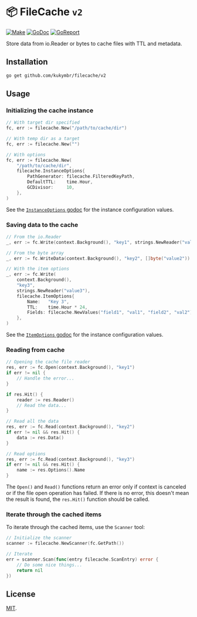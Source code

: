 # 📦 FileCache `v2`

[![Make](https://github.com/kukymbr/filecache/actions/workflows/make.yml/badge.svg)](https://github.com/kukymbr/filecache/actions/workflows/make.yml)
[![GoDoc](https://godoc.org/github.com/kukymbr/filecache/v2?status.svg)](https://godoc.org/github.com/kukymbr/filecache/v2)
[![GoReport](https://goreportcard.com/badge/github.com/kukymbr/filecache/v2)](https://goreportcard.com/report/github.com/kukymbr/filecache/v2)

Store data from io.Reader or bytes to cache files with TTL and metadata.

## Installation

```sh
go get github.com/kukymbr/filecache/v2 
```

## Usage

### Initializing the cache instance

```go
// With target dir specified
fc, err := filecache.New("/path/to/cache/dir")
```

```go
// With temp dir as a target
fc, err := filecache.New("")
```

```go
// With options
fc, err := filecache.New(
    "/path/to/cache/dir",
    filecache.InstanceOptions{
        PathGenerator: filecache.FilteredKeyPath,
        DefaultTTL:    time.Hour,
        GCDivisor:     10,
    },
)
```

See the [`InstanceOptions` godoc](options.go) for the instance configuration values.

### Saving data to the cache

```go
// From the io.Reader
_, err := fc.Write(context.Background(), "key1", strings.NewReader("value1"))
```

```go
// From the byte array
_, err := fc.WriteData(context.Background(), "key2", []byte("value2"))
```

```go
// With the item options
_, err := fc.Write(
    context.Background(), 
    "key3", 
    strings.NewReader("value3"),
    filecache.ItemOptions{
        Name:   "Key 3",
        TTL:    time.Hour * 24,
        Fields: filecache.NewValues("field1", "val1", "field2", "val2"),
    },
)
```

See the [`ItemOptions` godoc](options.go) for the instance configuration values.

### Reading from cache

```go
// Opening the cache file reader
res, err := fc.Open(context.Background(), "key1")
if err != nil { 
    // Handle the error...
}

if res.Hit() {
    reader := res.Reader()
    // Read the data...
}
```

```go
// Read all the data
res, err := fc.Read(context.Background(), "key2")
if err != nil && res.Hit() {
    data := res.Data()
}
```

```go
// Read options
res, err := fc.Read(context.Background(), "key3")
if err != nil && res.Hit() {
    name := res.Options().Name
}
```

The `Open()` and `Read()` functions return an error only if context is canceled
or if the file open operation has failed. 
If there is no error, this doesn't mean the result is found, the `res.Hit()` function should be called. 

### Iterate through the cached items

To iterate through the cached items, use the `Scanner` tool:

```go
// Initialize the scanner
scanner := filecache.NewScanner(fc.GetPath())

// Iterate
err = scanner.Scan(func(entry filecache.ScanEntry) error {
    // Do some nice things...
    return nil
})
```

## License

[MIT](/LICENSE).